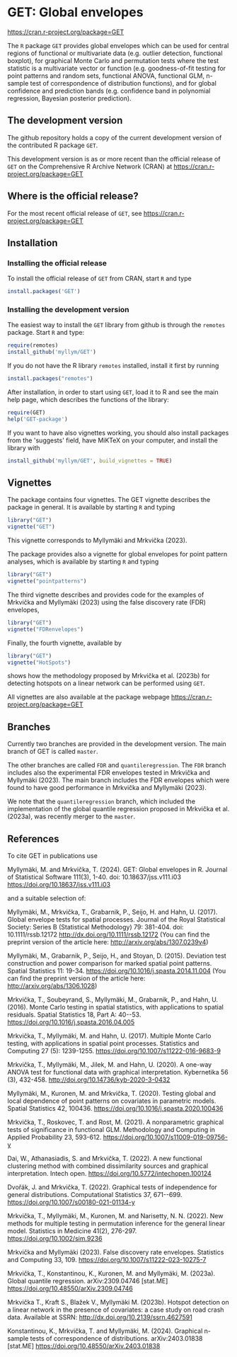 GET: Global envelopes
=====================

https://cran.r-project.org/package=GET

The `R` package `GET` provides global envelopes which can be used for central regions of functional or multivariate data (e.g. outlier detection, functional boxplot), for graphical Monte Carlo and permutation tests where the test statistic is a multivariate vector or function (e.g. goodness-of-fit testing for point patterns and random sets, functional ANOVA, functional GLM, n-sample test of correspondence of distribution functions), and for global confidence and prediction bands (e.g. confidence band in polynomial regression, Bayesian posterior prediction).

## The development version

The github repository holds a copy of the current development version of the contributed R package `GET`.

This development version is as or more recent than the official release of `GET` on the Comprehensive R Archive Network (CRAN) at https://cran.r-project.org/package=GET

## Where is the official release?

For the most recent official release of `GET`, see https://cran.r-project.org/package=GET

## Installation

### Installing the official release

To install the official release of `GET` from CRAN, start `R` and type

```R
install.packages('GET')
```

### Installing the development version

The easiest way to install the `GET` library from github is through the `remotes` package. Start `R` and type:

```R
require(remotes)
install_github('myllym/GET')
```
If you do not have the R library `remotes` installed, install it first by running

```R
install.packages("remotes")
```

After installation, in order to start using `GET`, load it to R and see
the main help page, which describes the functions of the library:
```R
require(GET)
help('GET-package')
```

If you want to have also vignettes working, you should also install packages from the 'suggests' field,
have MiKTeX on your computer, and install the library with
```R
install_github('myllym/GET', build_vignettes = TRUE)
```

## Vignettes

The package contains four vignettes. The GET vignette describes the package in general. It is available by starting `R` and typing
```R
library("GET")
vignette("GET")
```
This vignette corresponds to Myllymäki and Mrkvička (2023).

The package provides also a vignette for global envelopes for point pattern analyses, which is available by starting `R` and typing
```R
library("GET")
vignette("pointpatterns")
```

The third vignette describes and provides code for the examples of Mrkvička and Myllymäki (2023)
using the false discovery rate (FDR) envelopes,
```R
library("GET")
vignette("FDRenvelopes")
```
Finally, the fourth vignette, available by
```R
library("GET")
vignette("HotSpots")
```
shows how the methodology proposed by Mrkvička et al. (2023b) for detecting hotspots
on a linear network can be performed using `GET`.

All vignettes are also available at the package webpage https://cran.r-project.org/package=GET

## Branches

Currently two branches are provided in the development version. The main branch of GET is called `master`.

The other branches are called `FDR` and `quantileregression`.
The `FDR` branch includes also the experimental FDR envelopes tested in
Mrkvička and Myllymäki (2023).
The main branch includes the FDR envelopes which were found to have good performance in
Mrkvička and Myllymäki (2023).

We note that the `quantileregression` branch, which included the implementation of
the global quantile regression proposed in Mrkvička et al. (2023a), was recently
merger to the `master`.


## References

To cite GET in publications use

Myllymäki, M. and Mrkvička, T. (2024). GET: Global envelopes in R. Journal of Statistical Software 111(3), 1-40. doi: 10.18637/jss.v111.i03 https://doi.org/10.18637/jss.v111.i03

and a suitable selection of:

Myllymäki, M., Mrkvička, T., Grabarnik, P., Seijo, H. and Hahn, U. (2017).
Global envelope tests for spatial processes. Journal of the Royal Statistical Society:
Series B (Statistical Methodology) 79: 381-404. doi: 10.1111/rssb.12172 http://dx.doi.org/10.1111/rssb.12172
(You can find the preprint version of the article here: http://arxiv.org/abs/1307.0239v4)

Myllymäki, M., Grabarnik, P., Seijo, H., and Stoyan, D. (2015).
Deviation test construction and power comparison for marked spatial point
patterns. Spatial Statistics 11: 19-34. https://doi.org/10.1016/j.spasta.2014.11.004
(You can find the preprint version of the article here: http://arxiv.org/abs/1306.1028)

Mrkvička, T., Soubeyrand, S., Myllymäki, M., Grabarnik, P., and Hahn, U. (2016).
Monte Carlo testing in spatial statistics, with applications to spatial residuals.
Spatial Statistics 18, Part A: 40--53. https://doi.org/10.1016/j.spasta.2016.04.005

Mrkvička, T., Myllymäki, M. and Hahn, U. (2017).
Multiple Monte Carlo testing, with applications in spatial point processes.
Statistics and Computing 27 (5): 1239-1255. https://doi.org/10.1007/s11222-016-9683-9

Mrkvička, T., Myllymäki, M., Jilek, M. and Hahn, U. (2020).
A one-way ANOVA test for functional data with graphical interpretation.
Kybernetika 56 (3), 432-458. http://doi.org/10.14736/kyb-2020-3-0432

Myllymäki, M., Kuronen, M. and Mrkvička, T. (2020).
Testing global and local dependence of point patterns on covariates in parametric models.
Spatial Statistics 42, 100436. https://doi.org/10.1016/j.spasta.2020.100436

Mrkvička, T., Roskovec, T. and Rost, M. (2021).
A nonparametric graphical tests of significance in functional GLM.
Methodology and Computing in Applied Probability 23, 593-612. https://doi.org/10.1007/s11009-019-09756-y

Dai, W., Athanasiadis, S. and Mrkvička, T. (2022).
A new functional clustering method with combined dissimilarity sources and graphical interpretation.
Intech open. https://doi.org/10.5772/intechopen.100124

Dvořák, J. and Mrkvička, T. (2022).
Graphical tests of independence for general distributions.
Computational Statistics 37, 671--699. https://doi.org/10.1007/s00180-021-01134-y

Mrkvička, T., Myllymäki, M., Kuronen, M. and Narisetty, N. N. (2022).
New methods for multiple testing in permutation inference for the general linear model.
Statistics in Medicine 41(2), 276-297. https://doi.org/10.1002/sim.9236

Mrkvička and Myllymäki (2023).
False discovery rate envelopes.
Statistics and Computing 33, 109. https://doi.org/10.1007/s11222-023-10275-7

Mrkvička, T., Konstantinou, K., Kuronen, M. and Myllymäki, M. (2023a).
Global quantile regression. arXiv:2309.04746 [stat.ME] https://doi.org/10.48550/arXiv.2309.04746

Mrkvička T., Kraft S., Blažek V., Myllymäki M. (2023b).
Hotspot detection on a linear network in the presence of covariates: a case study on road crash data.
Available at SSRN: http://dx.doi.org/10.2139/ssrn.4627591

Konstantinou, K., Mrkvička, T. and Myllymäki, M. (2024).
Graphical n-sample tests of correspondence of distributions. arXiv:2403.01838 [stat.ME] https://doi.org/10.48550/arXiv.2403.01838
